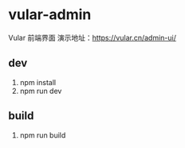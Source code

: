 # vular-admin

Vular 前端界面
演示地址：https://vular.cn/admin-ui/

## dev

1. npm install
2. npm run dev

## build

1. npm run build
